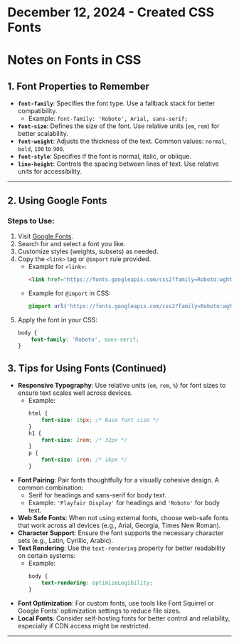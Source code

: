 # December 12, 2024 - Created CSS Fonts

# Notes on Fonts in CSS

## 1. Font Properties to Remember
- **`font-family`**: Specifies the font type. Use a fallback stack for better compatibility.
  - Example: `font-family: 'Roboto', Arial, sans-serif;`
- **`font-size`**: Defines the size of the font. Use relative units (`em`, `rem`) for better scalability.
- **`font-weight`**: Adjusts the thickness of the text. Common values: `normal`, `bold`, `100` to `900`.
- **`font-style`**: Specifies if the font is normal, italic, or oblique.
- **`line-height`**: Controls the spacing between lines of text. Use relative units for accessibility.

---

## 2. Using Google Fonts
### Steps to Use:
1. Visit [Google Fonts](https://fonts.google.com/).
2. Search for and select a font you like.
3. Customize styles (weights, subsets) as needed.
4. Copy the `<link>` tag or `@import` rule provided.
   - Example for `<link>`:
     ```html
     <link href="https://fonts.googleapis.com/css2?family=Roboto:wght@400;700&display=swap" rel="stylesheet">
     ```
   - Example for `@import` in CSS:
     ```css
     @import url('https://fonts.googleapis.com/css2?family=Roboto:wght@400;700&display=swap');
     ```
5. Apply the font in your CSS:
   ```css
   body {
       font-family: 'Roboto', sans-serif;
   }
   ```

## 3. Tips for Using Fonts (Continued)
- **Responsive Typography**: Use relative units (`em`, `rem`, `%`) for font sizes to ensure text scales well across devices.
  - Example:
    ```css
    html {
        font-size: 16px; /* Base font size */
    }
    h1 {
        font-size: 2rem; /* 32px */
    }
    p {
        font-size: 1rem; /* 16px */
    }
    ```
- **Font Pairing**: Pair fonts thoughtfully for a visually cohesive design. A common combination:
  - Serif for headings and sans-serif for body text.
  - Example: `'Playfair Display'` for headings and `'Roboto'` for body text.
- **Web Safe Fonts**: When not using external fonts, choose web-safe fonts that work across all devices (e.g., Arial, Georgia, Times New Roman).
- **Character Support**: Ensure the font supports the necessary character sets (e.g., Latin, Cyrillic, Arabic).
- **Text Rendering**: Use the `text-rendering` property for better readability on certain systems:
  - Example:
    ```css
    body {
        text-rendering: optimizeLegibility;
    }
    ```
- **Font Optimization**: For custom fonts, use tools like Font Squirrel or Google Fonts' optimization settings to reduce file sizes.
- **Local Fonts**: Consider self-hosting fonts for better control and reliability, especially if CDN access might be restricted.

---
